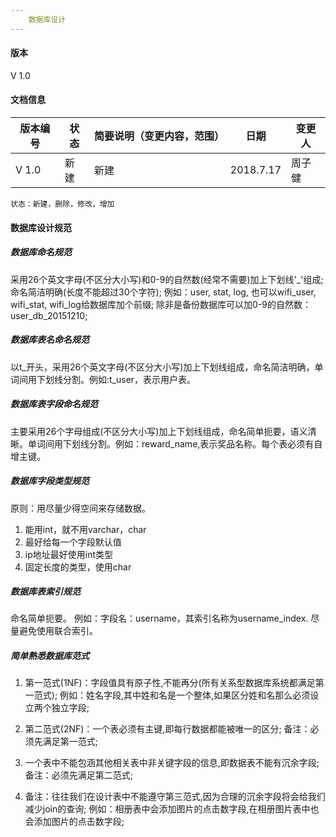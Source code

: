 ```yaml
---
    数据库设计
---
```

#### 版本

 V 1.0
 
####  文档信息

版本编号 | 状态 | 简要说明（变更内容，范围）| 日期 | 变更人
---|--- |--- | --- | ---
V 1.0 | 新建 | 新建 | 2018.7.17| 周子健


```
状态：新建，删除，修改，增加
```

#### 数据库设计规范

##### 数据库命名规范
 采用26个英文字母(不区分大小写)和0-9的自然数(经常不需要)加上下划线'_'组成;命名简洁明确(长度不能超过30个字符);
        例如：user, stat, log, 也可以wifi_user, wifi_stat, wifi_log给数据库加个前缀;
        除非是备份数据库可以加0-9的自然数：user_db_20151210;

##### 数据库表名命名规范
以t_开头，采用26个英文字母(不区分大小写)加上下划线组成，命名简洁明确，单词间用下划线分割。例如:t_user，表示用户表。

##### 数据库表字段命名规范
主要采用26个字母组成(不区分大小写)加上下划线组成，命名简单扼要，语义清晰。单词间用下划线分割。例如：reward_name,表示奖品名称。每个表必须有自增主键。

##### 数据库字段类型规范
原则：用尽量少得空间来存储数据。
1. 能用int，就不用varchar，char
2. 最好给每一个字段默认值
3. ip地址最好使用int类型
4. 固定长度的类型，使用char


##### 数据库表索引规范
命名简单扼要。
例如：字段名：username，其索引名称为username_index.
尽量避免使用联合索引。

##### 简单熟悉数据库范式
1. 第一范式(1NF)：字段值具有原子性,不能再分(所有关系型数据库系统都满足第一范式);
            例如：姓名字段,其中姓和名是一个整体,如果区分姓和名那么必须设立两个独立字段;

2. 第二范式(2NF)：一个表必须有主键,即每行数据都能被唯一的区分;
            备注：必须先满足第一范式;

3. 一个表中不能包涵其他相关表中非关键字段的信息,即数据表不能有沉余字段;
            备注：必须先满足第二范式;

4. 备注：往往我们在设计表中不能遵守第三范式,因为合理的沉余字段将会给我们减少join的查询;
              例如：相册表中会添加图片的点击数字段,在相册图片表中也会添加图片的点击数字段;